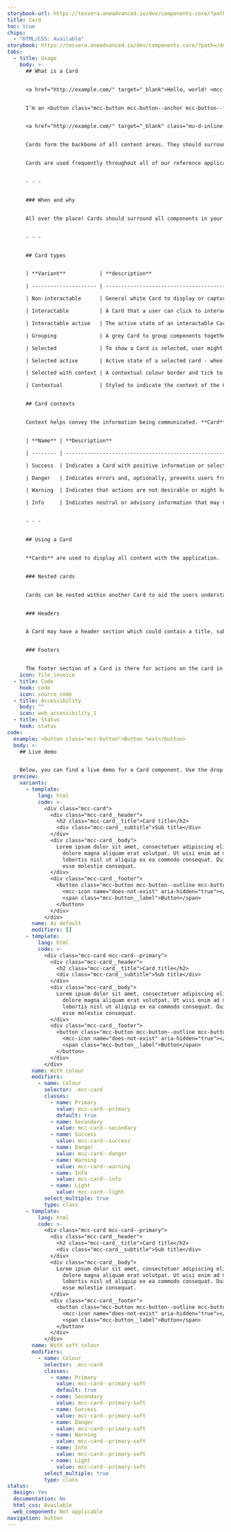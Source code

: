 ```yaml
---
storybook-url: https://tessera.oneadvanced.io/dev/components-core/?path=/docs/html-button--as-default
title: Card
toc: true
chips:
  - "HTML/CSS: Available"
storybook: https://tessera.oneadvanced.io/dev/components-core/?path=/docs/html-card--as-default
tabs:
  - title: Usage
    body: >-
      ## What is a Card


      <a href="http://example.com/" target="_blank">Hello, world! <mcc-icon class="mcc-icon--primary" name="external_link" icon-set="" width="16" height="16"></mcc-icon></a>


      I’m an <button class="mcc-button mcc-button--anchor mcc-button--flush"><span class="mcc-button__label">anchor button</span> <mcc-icon name="external_link" aria-hidden="true"></mcc-icon></button> Some more text


      <a href="http://example.com/" target="_blank" class="mu-d-inline-flex mu-d-flex mu-align-items-center">Hello, world! <mcc-icon class="mcc-icon--primary" name="home" icon-set="" width="24" height="24"></mcc-icon></a>


      Cards form the backbone of all content areas. They should surround and group your content into meaningful 'boxes' of functionality, and can be used alongside columns and rows to lay out your application in a variety of ways.


      Cards are used frequently throughout all of our reference applications and examples.


      - - -


      ### When and why


      All over the place! Cards should surround all components in your content-container, either the whole page or subdivided into separate cards per functional area.  Within a card you can have other nested cards to help with grouping of components/information. 


      - - -


      ## Card types


      | **Variant**           | **description**                                                                                                                                                                                |

      | --------------------- | ---------------------------------------------------------------------------------------------------------------------------------------------------------------------------------------------- |

      | Non-interactable      | General white Card to display or capture content, used for a lot of things!                                                                                                                    |

      | Interactable          | A Card that a user can click to interact with, for example to select or act as a button to perform an action/navigation.                                                                       |

      | Interactable active   | The active state of an interactable Card (while clicking)                                                                                                                                      |

      | Grouping              | A grey Card to group components together to indicate their relationship to each other.                                                                                                         |

      | Selected              | To show a Card is selected, user might click the whole card or a checkbox on the card to select it as part of a workflow.                                                                      |

      | Selected active       | Active state of a selected card - when the card is clicked to be selected or the card is being dragged.                                                                                        |

      | Selected with context | A contextual colour border and tick to indicated meaning of selection.  This could be to indicate that items are going to be removed or added.                                                 |

      | Contextual            | Styled to indicate the context of the Card.  This should be used to represent the contents of the Card.  Eg a danger context Card could be used to show information about issues in the system |


      ## Card contexts


      Context helps convey the information being communicated. **Card** contexts correspond to a colour to provide a consistent experience for users. For more information, refer to the [Colours](/guidelines/colours) guidelines.


      | **Name** | **Description**                                                                                                               | **Examples**                                                                                          |

      | -------- | ----------------------------------------------------------------------------------------------------------------------------- | ----------------------------------------------------------------------------------------------------- |

      | Success  | Indicates a Card with positive information or selected for a positive action. The Success colour is green.                    | To highlight target that have been met. The user selects a Card(s) to be added as part of an action.  |

      | Danger   | Indicates errors and, optionally, prevents users from proceeding until the issue has been resolved. The Danger colour is red. | The user inputs an invalid configuration for a record                                                 |

      | Warning  | Indicates that actions are not desirable or might have unexpected results. The Warning colour is yellow.                      | The user enters a record that will overwrite another non-critical record                              |

      | Info     | Indicates neutral or advisory information that may not be related to the current action. The info colour is teal.             | A dialog that gives a tip to the user about another related feature                                   |


      - - -


      ## Using a Card


      **Cards** are used to display all content with the application.  On a page you could have just one card, or hundreds of cards, depending on what you are needing to do.  Cards can be laid out in grids, but the grids should be responsive so that cards tend to stay a similar size and more vertical space is used on smaller screens by decreasing the number of columns. 


      ### Nested cards


      Cards can be nested within another Card to aid the users understanding of what is grouped together.  As with any card these can be organised in columns an rows to best suit the data being displayed, however in forms they should always be in only a single column.  Nested cards are when you might want to use the Grouping type to help separate it from the parent card. 


      ### Headers


      A Card may have a header section which could contain a title, subtitle and other inputs (eg Buttons or Selects) for additional actions related to the card.  The header section should always be used for items that relate to the whole card


      ### Footers


      The footer section of a Card is there for actions on the card in the form of buttons.  This is where the call to action button would live for example.  On forms this can also be used to show additional information to the user, eg All fields are required.
    icon: file_invoice
  - title: Code
    hook: code
    icon: source_code
  - title: Accessibility
    body: ""
    icon: web_accessibility_1
  - title: Status
    hook: status
code:
  example: <button class="mcc-button">Button text</button>
  body: >-
    ## Live demo


    Below, you can find a live demo for a Card component. Use the drop-down menus and radio buttons to view the different Card Types and Variants.
  preview:
    variants:
      - template:
          lang: html
          code: >-
            <div class="mcc-card">
              <div class="mcc-card__header">
                <h2 class="mcc-card__title">Card title</h2>
                <div class="mcc-card__subtitle">Sub title</div>
              </div>
              <div class="mcc-card__body">
                Lorem ipsum dolor sit amet, consectetuer adipiscing elit, sed diam nonummy nibh euismod tincidunt ut laoreet
                  dolore magna aliquam erat volutpat. Ut wisi enim ad minim veniam, quis nostrud exerci tation ullamcorper suscipit
                  lobortis nisl ut aliquip ex ea commodo consequat. Duis autem vel eum iriure dolor in hendrerit in vulputate velit
                  esse molestie consequat.
              </div>
              <div class="mcc-card__footer">
                <button class="mcc-button mcc-button--outline mcc-button--sm">
                  <mcc-icon name="does-not-exist" aria-hidden="true"></mcc-icon>
                  <span class="mcc-button__label">Button</span>
                </button>
              </div>
            </div>
        name: As default
        modifiers: []
      - template:
          lang: html
          code: >-
            <div class="mcc-card mcc-card--primary">
              <div class="mcc-card__header">
                <h2 class="mcc-card__title">Card title</h2>
                <div class="mcc-card__subtitle">Sub title</div>
              </div>
              <div class="mcc-card__body">
                Lorem ipsum dolor sit amet, consectetuer adipiscing elit, sed diam nonummy nibh euismod tincidunt ut laoreet
                  dolore magna aliquam erat volutpat. Ut wisi enim ad minim veniam, quis nostrud exerci tation ullamcorper suscipit
                  lobortis nisl ut aliquip ex ea commodo consequat. Duis autem vel eum iriure dolor in hendrerit in vulputate velit
                  esse molestie consequat.
              </div>
              <div class="mcc-card__footer">
                <button class="mcc-button mcc-button--outline mcc-button--sm">
                  <mcc-icon name="does-not-exist" aria-hidden="true"></mcc-icon>
                  <span class="mcc-button__label">Button</span>
                </button>
              </div>
            </div>
        name: With colour
        modifiers:
          - name: Colour
            selector: .mcc-card
            classes:
              - name: Primary
                value: mcc-card--primary
                default: true
              - name: Secondary
                value: mcc-card--secondary
              - name: Success
                value: mcc-card--success
              - name: Danger
                value: mcc-card--danger
              - name: Warning
                value: mcc-card--warning
              - name: Info
                value: mcc-card--info
              - name: Light
                value: mcc-card--light
            select_multiple: true
            type: class
      - template:
          lang: html
          code: >-
            <div class="mcc-card mcc-card--primary">
              <div class="mcc-card__header">
                <h2 class="mcc-card__title">Card title</h2>
                <div class="mcc-card__subtitle">Sub title</div>
              </div>
              <div class="mcc-card__body">
                Lorem ipsum dolor sit amet, consectetuer adipiscing elit, sed diam nonummy nibh euismod tincidunt ut laoreet
                  dolore magna aliquam erat volutpat. Ut wisi enim ad minim veniam, quis nostrud exerci tation ullamcorper suscipit
                  lobortis nisl ut aliquip ex ea commodo consequat. Duis autem vel eum iriure dolor in hendrerit in vulputate velit
                  esse molestie consequat.
              </div>
              <div class="mcc-card__footer">
                <button class="mcc-button mcc-button--outline mcc-button--sm">
                  <mcc-icon name="does-not-exist" aria-hidden="true"></mcc-icon>
                  <span class="mcc-button__label">Button</span>
                </button>
              </div>
            </div>
        name: With soft colour
        modifiers:
          - name: Colour
            selector: .mcc-card
            classes:
              - name: Primary
                value: mcc-card--primary-soft
                default: true
              - name: Secondary
                value: mcc-card--primary-soft
              - name: Success
                value: mcc-card--primary-soft
              - name: Danger
                value: mcc-card--primary-soft
              - name: Warning
                value: mcc-card--primary-soft
              - name: Info
                value: mcc-card--primary-soft
              - name: Light
                value: mcc-card--primary-soft
            select_multiple: true
            type: class
status:
  design: Yes
  documentation: No
  html_css: Available
  web_component: Not applicable
navigation: button
---
```

